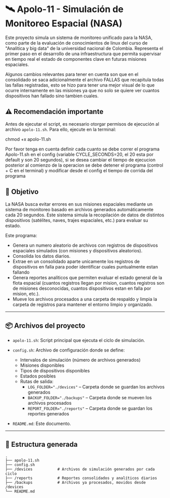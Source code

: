 # 🛰️ Apolo-11 - Simulación de Monitoreo Espacial (NASA)

Este proyecto simula un sistema de monitoreo unificado para la NASA, como parte de la evaluación de conocimientos de linux del curso de "Analitica y big data" de la universidad nacional de Colombia. Representa el primer paso en el desarrollo de una infraestructura que permita supervisar en tiempo real el estado de componentes clave en futuras misiones espaciales.

Algunos cambios relevantes para tener en cuenta son que en el consolidado se saca adicionalmente el archivo FALLAS que recapitula todas las fallas registradas, esto se hizo para tener una mejor visual de lo que ocurre internamente en las misiones ya que no solo se quiere ver cuantos dispositivos han fallado sino tambien cuales.


## ⚠️ Recomendación importante

Antes de ejecutar el script, es necesario otorgar permisos de ejecución al archivo `apolo-11.sh`. Para ello, ejecute en la terminal:

chmod +x apolo-11.sh

Por favor tenga en cuenta definir cada cuanto se debe correr el programa Apolo-11.sh en el config (variable CYCLE_SECONDS=20, el 20 esta por default y son 20 segundos), si se desea cambiar el tiempo de ejecucion posterior al comienzo de la operacion se debe detener el programa (control + C en el terminal) y modificar desde el config el tiempo de corrida del programa


## 🎯 Objetivo

La NASA busca evitar errores en sus misiones espaciales mediante un sistema de monitoreo basado en archivos generados automáticamente cada 20 segundos. Este sistema simula la recopilación de datos de distintos dispositivos (satélites, naves, trajes espaciales, etc.) para evaluar su estado.

Este programa:

- Genera un numero aleatorio de archivos con registros de dispositivos espaciales simulados (con misiones y dispositivos aleatorios).
- Consolida los datos diarios.
- Extrae en un consolidado aparte unicamente los registros de dispositivos en falla para poder identificar cuales puntualmente estan fallando
- Genera reportes analíticos que permiten evaluar el estado general de la flota espacial (cuantos registros llegan por mision, cuantos registros son de misiones desconocidas, cuantos dispositivos estan en falla por mision, etc.). 
- Mueve los archivos procesados a una carpeta de respaldo y limpia la carpeta de registros para mantener el entorno limpio y organizado.

---

## 📦 Archivos del proyecto

- `apolo-11.sh`: Script principal que ejecuta el ciclo de simulación.
- `config.sh`: Archivo de configuración donde se define:
  - Intervalos de simulación (número de archivos generados)
  - Misiones disponibles
  - Tipos de dispositivos disponibles
  - Estados posibles
  - Rutas de salida:
    - `LOG_FOLDER="./devices"` – Carpeta donde se guardan los archivos generados
    - `BACKUP_FOLDER="./backups"` – Carpeta donde se mueven los archivos procesados
    - `REPORT_FOLDER="./reports"` – Carpeta donde se guardan los reportes generados

- `README.md`: Este documento.

---

## 📁 Estructura generada

```text
.
├── apolo-11.sh
├── config.sh
├── /devices           # Archivos de simulación generados por cada ciclo
├── /reports           # Reportes consolidados y analíticos diarios
├── /backups           # Archivos ya procesados, movidos desde /devices
└── README.md
